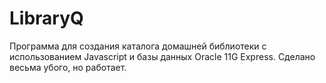 # LibraryQ
Программа для создания каталога домашней библиотеки с использованием Javascript
и базы данных Oracle 11G Express. Сделано весьма убого, но работает.
